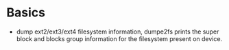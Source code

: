 # Basics
- dump ext2/ext3/ext4 filesystem information, dumpe2fs prints the super block and blocks group information for the filesystem present on device.
